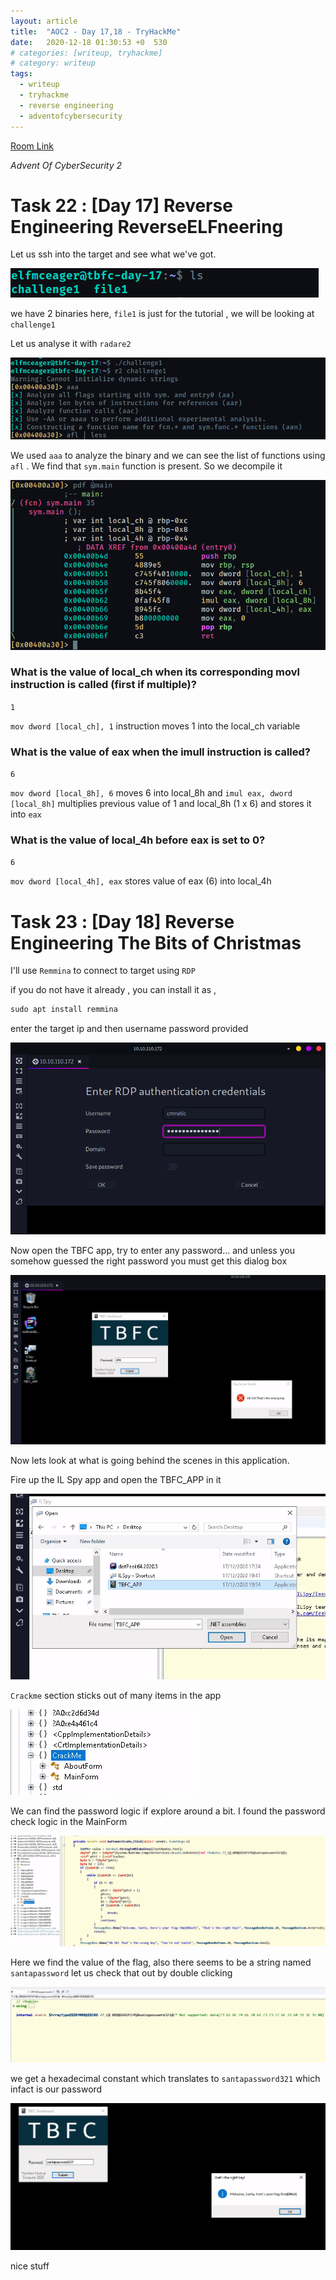 ```yaml
---
layout: article
title:  "AOC2 - Day 17,18 - TryHackMe"
date:   2020-12-18 01:30:53 +0  530
# categories: [writeup, tryhackme]
# category: writeup
tags:
  - writeup
  - tryhackme
  - reverse engineering
  - adventofcybersecurity
---
```


[Room Link](https://tryhackme.com/room/adventofcyber2)

*Advent Of CyberSecurity 2*

# Task 22 : [Day 17] Reverse Engineering ReverseELFneering

Let us ssh into the target and see what we've got.

![/assets/images/posts/aoc21718/Untitled.png](/assets/images/posts/aoc21718/Untitled.png)

we have 2 binaries here, `file1` is just for the tutorial , we will be looking at `challenge1`

Let us analyse it with `radare2`

![/assets/images/posts/aoc21718/Untitled%201.png](/assets/images/posts/aoc21718/Untitled%201.png)

We used `aaa` to analyze the binary and we can see the list of functions using `afl` . We find that `sym.main` function is present. So we decompile it

![/assets/images/posts/aoc21718/Untitled%202.png](/assets/images/posts/aoc21718/Untitled%202.png)

### What is the value of local_ch when its corresponding movl instruction is called (first if multiple)?

`1`

`mov dword [local_ch], 1` instruction moves 1 into the local_ch variable

### What is the value of eax when the imull instruction is called?

`6`

`mov dword [local_8h], 6` moves 6 into local_8h and `imul eax, dword [local_8h]` multiplies previous value of 1 and local_8h (1 x 6)  and stores it into `eax`

### What is the value of local_4h before eax is set to 0?

`6`

`mov dword [local_4h], eax` stores value of eax (6) into local_4h

# Task 23 : [Day 18] Reverse Engineering The Bits of Christmas

I'll use `Remmina` to connect to target using `RDP`

if you do not have it already , you can install it as ,

```python
sudo apt install remmina
```

enter the target ip and then username password provided

![/assets/images/posts/aoc21718/Untitled%203.png](/assets/images/posts/aoc21718/Untitled%203.png)

Now open the TBFC app, try to enter any password... and unless you somehow guessed the right password you must get this dialog box

![/assets/images/posts/aoc21718/Untitled%204.png](/assets/images/posts/aoc21718/Untitled%204.png)

Now lets look at what is going behind the scenes in this application.

Fire up the IL Spy app and open the TBFC_APP in it

![/assets/images/posts/aoc21718/Untitled%205.png](/assets/images/posts/aoc21718/Untitled%205.png)

`Crackme` section sticks out of many items in the app

![/assets/images/posts/aoc21718/Untitled%206.png](/assets/images/posts/aoc21718/Untitled%206.png)

We can find the password logic if explore around a bit. I found the password check logic in the MainForm

![/assets/images/posts/aoc21718/Untitled%207.png](/assets/images/posts/aoc21718/Untitled%207.png)

Here we find the value of the flag, also there seems to be a string named `santapassword` let us check that out by double clicking

![/assets/images/posts/aoc21718/Untitled%208.png](/assets/images/posts/aoc21718/Untitled%208.png)

we get a hexadecimal constant which translates to `santapassword321` which infact is our password

![/assets/images/posts/aoc21718/Untitled%209.png](/assets/images/posts/aoc21718/Untitled%209.png)

nice stuff